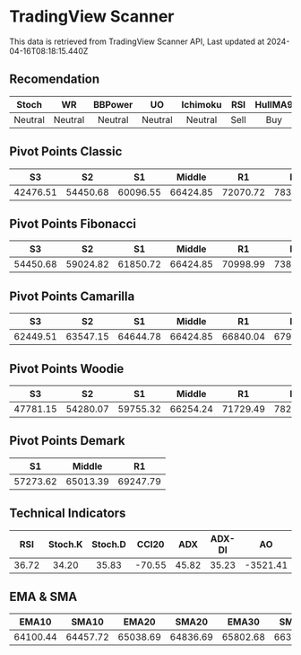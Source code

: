 # TradingView Scanner
This data is retrieved from TradingView Scanner API, Last updated at 2024-04-16T08:18:15.440Z

## Recomendation
| Stoch | WR | BBPower | UO | Ichimoku | RSI | HullMA9 |
| :---: | :---: | :---: | :---: | :---: | :---: | :---: |
| Neutral | Neutral | Neutral | Neutral | Neutral | Sell | Buy |

## Pivot Points Classic
| S3 | S2 | S1 | Middle | R1 | R2 | R3 |
| :---: | :---: | :---: | :---: | :---: | :---: | :---: |
| 42476.51 | 54450.68 | 60096.55 | 66424.85 | 72070.72 | 78399.02 | 90373.19 |

## Pivot Points Fibonacci
| S3 | S2 | S1 | Middle | R1 | R2 | R3 |
| :---: | :---: | :---: | :---: | :---: | :---: | :---: |
| 54450.68 | 59024.82 | 61850.72 | 66424.85 | 70998.99 | 73824.89 | 78399.02 |

## Pivot Points Camarilla
| S3 | S2 | S1 | Middle | R1 | R2 | R3 |
| :---: | :---: | :---: | :---: | :---: | :---: | :---: |
| 62449.51 | 63547.15 | 64644.78 | 66424.85 | 66840.04 | 67937.67 | 69035.31 |

## Pivot Points Woodie
| S3 | S2 | S1 | Middle | R1 | R2 | R3 |
| :---: | :---: | :---: | :---: | :---: | :---: | :---: |
| 47781.15 | 54280.07 | 59755.32 | 66254.24 | 71729.49 | 78228.41 | 83703.66 |

## Pivot Points Demark
| S1 | Middle | R1 |
| :---: | :---: | :---: |
| 57273.62 | 65013.39 | 69247.79 |

## Technical Indicators
| RSI | Stoch.K | Stoch.D | CCI20 | ADX | ADX-DI | AO | Mom | MACD | MACD | W.R | HullMA9 |
| :---: | :---: | :---: | :---: | :---: | :---: | :---: | :---: | :---: | :---: | :---: | :---: |
| 36.72 | 34.20 | 35.83 | -70.55 | 45.82 | 35.23 | -3521.41 | -855.72 | -1234.73 | -1189.11 | -68.04 | 62738.36 |

## EMA & SMA
| EMA10 | SMA10 | EMA20 | SMA20 | EMA30 | SMA30 | EMA50 | SMA50 | EMA100 | SMA100 | EMA200 | SMA200 |
| :---: | :---: | :---: | :---: | :---: | :---: | :---: | :---: | :---: | :---: | :---: | :---: |
| 64100.44 | 64457.72 | 65038.69 | 64836.69 | 65802.68 | 66345.83 | 66726.52 | 67934.32 | 67480.92 | 68004.88 | 66716.01 | 67816.77 |